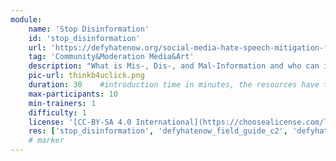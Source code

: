 ```yaml
---
module:
    name: 'Stop Disinformation'
    id: 'stop_disinformation' 
    url: 'https://defyhatenow.org/social-media-hate-speech-mitigation-field-guide-v2-cameroon/'
    tag: 'Community&Moderation Media&Art'
    description: "What is Mis-, Dis-, and Mal-Information and who can it be detected?"
    pic-url: thinkb4uclick.png
    duration: 30    #introduction time in minutes, the resources have their own time blocks
    max-participants: 10
    min-trainers: 1
    difficulty: 1  
    license: '[CC-BY-SA 4.0 International](https://choosealicense.com/licenses/cc-by-sa-4.0/)'CC BY-SA 4.0
    res: ['stop_disinformation', 'defyhatenow_field_guide_c2', 'defyhatenow_facilitator_notes']
    # marker
---  
```

